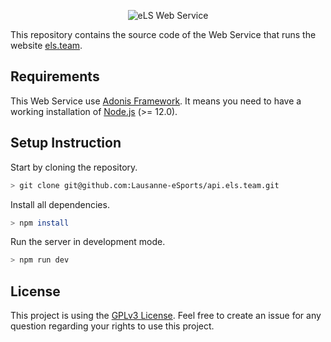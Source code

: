 <p align="center">
  <img src="https://user-images.githubusercontent.com/2793951/50857159-1aa75080-138d-11e9-9493-af0d87f27980.jpg" alt="eLS Web Service">
</p>

This repository contains the source code of the Web Service that runs the website [els.team](https://els.team).

## Requirements

This Web Service use [Adonis Framework](https://adonisjs.com/). It means you need to have a working installation of [Node.js](https://nodejs.org/en/) (>= 12.0).

## Setup Instruction

Start by cloning the repository.

```bash
> git clone git@github.com:Lausanne-eSports/api.els.team.git
```

Install all dependencies.

```bash
> npm install
```

Run the server in development mode.

```bash
> npm run dev
```

## License

This project is using the [GPLv3 License](https://choosealicense.com/licenses/gpl-3.0/).
Feel free to create an issue for any question regarding your rights to use this project.
